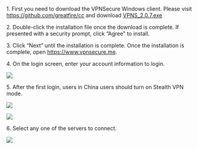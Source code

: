 <p>
	1. First you need to download the VPNSecure Windows client. Please visit <a
		href="https://github.com/greatfire/cc" target="_blank">https://github.com/greatfire/cc</a> and download <a href="https://github.com/greatfire/cc/raw/master/z/clients/VPNS_2.0.7.exe" target="_blank">VPNS_2.0.7.exe</a>
</p>
<p>2. Double-click the installation file once the download is complete. If presented with a security prompt, click “Agree” to install.
</p>
<p>3. Click “Next” until the installation is complete. Once the installation is complete, open <a
		href="https://www.vpnsecure.me" target="_blank">https://www.vpnsecure.me</a>.
</p>
<p>4. On the login screen, enter your account information to login.
</p>
<p>
	<img src="https://raw.githubusercontent.com/greatfire/cc/master/z/img/guides/image110.png">
</p>
<p>5. After the first login, users in China users should turn on Stealth VPN mode.
</p>
<p>
	<img src="https://raw.githubusercontent.com/greatfire/cc/master/z/img/guides/image111.png">
</p>
<p>
	<img src="https://raw.githubusercontent.com/greatfire/cc/master/z/img/guides/image105.png">
</p>
<p>6. Select any one of the servers to connect.
</p>
<p>
	<img src="https://raw.githubusercontent.com/greatfire/cc/master/z/img/guides/image109.png">
</p>
